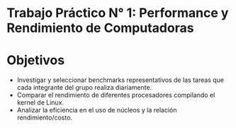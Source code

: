 # Trabajo Práctico N° 1: Performance y Rendimiento de Computadoras

# Objetivos
- Investigar y seleccionar benchmarks representativos de las tareas que cada integrante del grupo realiza diariamente.
- Comparar el rendimiento de diferentes procesadores compilando el kernel de Linux.
- Analizar la eficiencia en el uso de núcleos y la relación rendimiento/costo.
